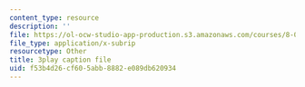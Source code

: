 ```yaml
---
content_type: resource
description: ''
file: https://ol-ocw-studio-app-production.s3.amazonaws.com/courses/8-05-quantum-physics-ii-fall-2013/f53b4d26cf605abb8882e089db620934_NXgobnaBN7U.vtt
file_type: application/x-subrip
resourcetype: Other
title: 3play caption file
uid: f53b4d26-cf60-5abb-8882-e089db620934
---
```

